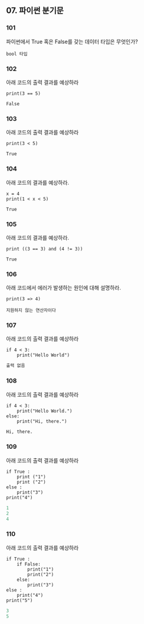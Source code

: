 ## 07. 파이썬 분기문

### 101
파이썬에서 True 혹은 False를 갖는 데이터 타입은 무엇인가?
```
bool 타입
```

### 102
아래 코드의 출력 결과를 예상하라
```
print(3 == 5)
```
```
False
```

### 103
아래 코드의 출력 결과를 예상하라
```
print(3 < 5)
```
```
True
```

### 104
아래 코드의 결과를 예상하라.
```
x = 4
print(1 < x < 5)
```
```
True
```

### 105
아래 코드의 결과를 예상하라.
```
print ((3 == 3) and (4 != 3))
```
```
True
```

### 106
아래 코드에서 에러가 발생하는 원인에 대해 설명하라.
```
print(3 => 4)
```
```
지원하지 않는 연산자이다
```

### 107
아래 코드의 출력 결과를 예상하라
```
if 4 < 3:
    print("Hello World") 
```
```python
출력 없음
```
 
### 108
아래 코드의 출력 결과를 예상하라
```
if 4 < 3:
    print("Hello World.")
else:
    print("Hi, there.") 
```
```python
Hi, there.
```

### 109
아래 코드의 출력 결과를 예상하라
```
if True :
    print ("1")
    print ("2")
else :
    print("3")
print("4")
```
```python
1
2
4
```

### 110
아래 코드의 출력 결과를 예상하라
```
if True :
    if False:
        print("1")
        print("2")
    else:
        print("3")
else :
    print("4")
print("5")
```
```python
3
5
```
